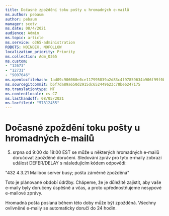 ```yaml
---
title: Dočasné zpoždění toku pošty u hromadných e-mailů
ms.author: pebaum
author: pebaum
manager: scotv
ms.date: 08/4/2021
audience: Admin
ms.topic: article
ms.service: o365-administration
ROBOTS: NOINDEX, NOFOLLOW
localization_priority: Priority
ms.collection: Adm_O365
ms.custom:
- "12673"
- "12731"
- "9007646"
ms.openlocfilehash: 1ad09c906060e0ce117995839a2d83c4f97859634b906f99f0b6c0d72a4efa9e
ms.sourcegitcommit: b5f7da89a650d2915dc652449623c78be6247175
ms.translationtype: MT
ms.contentlocale: cs-CZ
ms.lasthandoff: 08/05/2021
ms.locfileid: "57812455"
---
```

# <a name="temporary-mail-flow-delay-for-bulk-emails"></a>Dočasné zpoždění toku pošty u hromadných e-mailů

5. srpna od 9:00 do 18:00 EST se může u některých hromadných e-mailů doručovat zpožděné doručení. Sledování zpráv pro tyto e-maily zobrazí událost DEFER/DELAY s následujícím kódem odpovědi:

"432 4.3.21 Mailbox server busy; pošta záměrně zpožděná"

Toto je plánované období údržby. Chápeme, že je důležité zajistit, aby vaše e-maily byly doručeny úspěšně a včas, a proto upřednostňujeme nesypové e-mailové zprávy. 

Hromadná pošta poslaná během této doby může být zpožděná. Všechny ovlivněné e-maily se automaticky doručí do 24 hodin.
